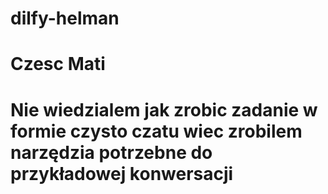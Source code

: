 # dilfy-helman

# Czesc Mati
# Nie wiedzialem jak zrobic zadanie w formie czysto czatu wiec zrobilem narzędzia potrzebne do przykładowej konwersacji